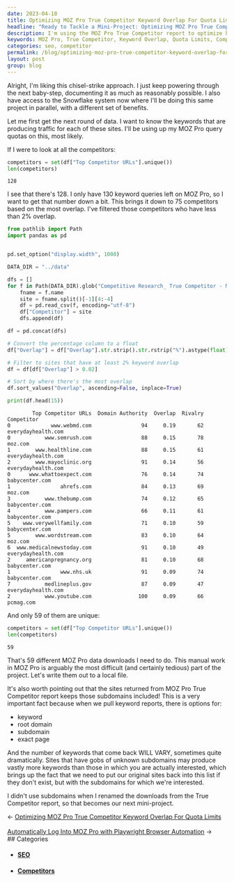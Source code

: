 ```yaml
---
date: 2023-04-18
title: Optimizing MOZ Pro True Competitor Keyword Overlap For Quota Limits
headline: "Ready to Tackle a Mini-Project: Optimizing MOZ Pro True Competitor Keyword Overlap for Quota Limits"
description: I'm using the MOZ Pro True Competitor report to optimize keyword overlap, and have identified 128 competitors. After filtering them to those with at least 2% overlap, I'm left with 59 unique sites to download. To ensure accuracy, I'm adding the original sites and their subdomains back into the list. Now, I'm feeling rested and ready to tackle a mini-project of renaming the downloads without subdomains. Join me as I take on this task!
keywords: MOZ Pro, True Competitor, Keyword Overlap, Quota Limits, Competitors, Filtering, Unique Sites, Downloading, Subdomains, Accuracy, Original Sites, Renaming, Downloads, Mini-Project
categories: seo, competitor
permalink: /blog/optimizing-moz-pro-true-competitor-keyword-overlap-for-quota-limits/
layout: post
group: blog
---
```



Alright, I'm liking this chisel-strike approach. I just keep powering through
the next baby-step, documenting it as much as reasonably possible. I also have
access to the Snowflake system now where I'll be doing this same project in
parallel, with a different set of benefits.

Let me first get the next round of data. I want to know the keywords that are
producing traffic for each of these sites. I'll be using up my MOZ Pro query
quotas on this, most likely.

If I were to look at all the competitors:

```python
competitors = set(df["Top Competitor URLs"].unique())
len(competitors)
```

    128

I see that there's 128. I only have 130 keyword queries left on MOZ Pro, so I
want to get that number down a bit. This brings it down to 75 competitors based
on the most overlap. I've filtered those competitors who have less than 2%
overlap.

```python
from pathlib import Path
import pandas as pd


pd.set_option("display.width", 1000)

DATA_DIR = "../data"

dfs = []
for f in Path(DATA_DIR).glob("Competitive Research_ True Competitor - Moz Pro*.csv"):
    fname = f.name
    site = fname.split()[-1][4:-4]
    df = pd.read_csv(f, encoding="utf-8")
    df["Competitor"] = site
    dfs.append(df)

df = pd.concat(dfs)

# Convert the percentage column to a float
df["Overlap"] = df["Overlap"].str.strip().str.rstrip("%").astype(float) / 100

# Filter to sites that have at least 2% keyword overlap
df = df[df["Overlap"] > 0.02]

# Sort by where there's the most overlap
df.sort_values("Overlap", ascending=False, inplace=True)

print(df.head(15))
```

            Top Competitor URLs  Domain Authority  Overlap  Rivalry          Competitor
    0             www.webmd.com                94     0.19       62  everydayhealth.com
    0           www.semrush.com                88     0.15       78             moz.com
    1        www.healthline.com                88     0.15       61  everydayhealth.com
    2        www.mayoclinic.org                91     0.14       56  everydayhealth.com
    0      www.whattoexpect.com                76     0.14       74      babycenter.com
    1                ahrefs.com                84     0.13       69             moz.com
    3           www.thebump.com                74     0.12       65      babycenter.com
    4           www.pampers.com                66     0.11       61      babycenter.com
    5    www.verywellfamily.com                71     0.10       59      babycenter.com
    5        www.wordstream.com                83     0.10       64             moz.com
    6  www.medicalnewstoday.com                91     0.10       49  everydayhealth.com
    2     americanpregnancy.org                81     0.10       68      babycenter.com
    1                www.nhs.uk                91     0.09       74      babycenter.com
    7           medlineplus.gov                87     0.09       47  everydayhealth.com
    2           www.youtube.com               100     0.09       66           pcmag.com

And only 59 of them are unique:

```python
competitors = set(df["Top Competitor URLs"].unique())
len(competitors)
```

    59

That's 59 different MOZ Pro data downloads I need to do. This manual work in
MOZ Pro is arguably the most difficult (and certainly tedious) part of the
project. Let's write them out to a local file.

It's also worth pointing out that the sites returned from MOZ Pro True
Competitor report keeps those subdomains included! This is a very important
fact because when we pull keyword reports, there is options for:

- keyword
- root domain
- subdomain
- exact page

And the number of keywords that come back WILL VARY, sometimes quite
dramatically. Sites that have gobs of unknown subdomains may produce vastly
more keywords than those in which you are actually interested, which brings up
the fact that we need to put our original sites back into this list if they
don't exist, but with the subdomains for which we're interested.

I didn't use subdomains when I renamed the downloads from the True Competitor
report, so that becomes our next mini-project.


<div class="arrow-links"><div class="post-nav-prev"><span class="arrow">&larr;&nbsp;</span><a href="/blog/optimizing-moz-pro-true-competitor-keyword-overlap-for-quota-limits/">Optimizing MOZ Pro True Competitor Keyword Overlap For Quota Limits</a></div> &nbsp; <div class="post-nav-next"><a href="/blog/automatically-log-into-moz-pro-with-playwright-browser-automation/">Automatically Log Into MOZ Pro with Playwright Browser Automation</a><span class="arrow">&nbsp;&rarr;</span></div></div>
## Categories

<ul>
<li><h4><a href='/seo/'>SEO</a></h4></li>
<li><h4><a href='/competitor/'>Competitors</a></h4></li></ul>